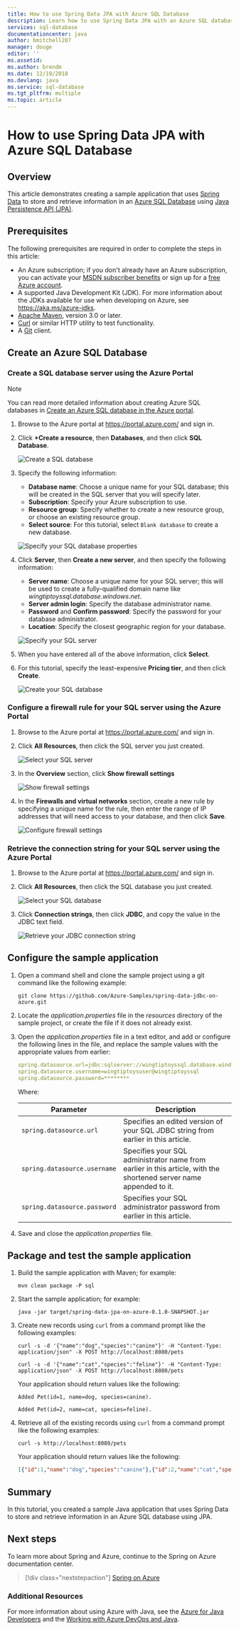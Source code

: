 ```yaml
---
title: How to use Spring Data JPA with Azure SQL Database
description: Learn how to use Spring Data JPA with an Azure SQL database.
services: sql-database
documentationcenter: java
author: bmitchell287
manager: douge
editor: ''
ms.assetid:
ms.author: brendm
ms.date: 12/19/2018
ms.devlang: java
ms.service: sql-database
ms.tgt_pltfrm: multiple
ms.topic: article
---
```


# How to use Spring Data JPA with Azure SQL Database

## Overview

This article demonstrates creating a sample application that uses [Spring Data] to store and retrieve information in an [Azure SQL Database](https://azure.microsoft.com/services/sql-database/) using [Java Persistence API (JPA)](https://docs.oracle.com/javaee/7/tutorial/persistence-intro.htm).

## Prerequisites

The following prerequisites are required in order to complete the steps in this article:

* An Azure subscription; if you don't already have an Azure subscription, you can activate your [MSDN subscriber benefits] or sign up for a [free Azure account].
* A supported Java Development Kit (JDK). For more information about the JDKs available for use when developing on Azure, see <https://aka.ms/azure-jdks>.
* [Apache Maven](http://maven.apache.org/), version 3.0 or later.
* [Curl](https://curl.haxx.se/) or similar HTTP utility to test functionality.
* A [Git](https://git-scm.com/downloads) client.

## Create an Azure SQL Database

### Create a SQL database server using the Azure Portal

> [!NOTE]
> 
> You can read more detailed information about creating Azure SQL databases in [Create an Azure SQL database in the Azure portal](/azure/sql-database/sql-database-get-started-portal).

1. Browse to the Azure portal at <https://portal.azure.com/> and sign in.

1. Click **+Create a resource**, then **Databases**, and then click **SQL Database**.

   ![Create a SQL database][SQL01]

1. Specify the following information:

   - **Database name**: Choose a unique name for your SQL database; this will be created in the SQL server that you will specify later.
   - **Subscription**: Specify your Azure subscription to use.
   - **Resource group**: Specify whether to create a new resource group, or choose an existing resource group.
   - **Select source**: For this tutorial, select `Blank database` to create a new database.

   ![Specify your SQL database properties][SQL02]
   
1. Click **Server**, then **Create a new server**, and then specify the following information:

   - **Server name**: Choose a unique name for your SQL server; this will be used to create a fully-qualified domain name like *wingtiptoyssql.database.windows.net*.
   - **Server admin login**: Specify the database administrator name.
   - **Password** and **Confirm password**: Specify the password for your database administrator.
   - **Location**: Specify the closest geographic region for your database.

   ![Specify your SQL server][SQL03]

1. When you have entered all of the above information, click **Select**.

1. For this tutorial, specify the least-expensive **Pricing tier**, and then click **Create**.

   ![Create your SQL database][SQL04]

### Configure a firewall rule for your SQL server using the Azure Portal

1. Browse to the Azure portal at <https://portal.azure.com/> and sign in.

1. Click **All Resources**, then click the SQL server you just created.

   ![Select your SQL server][SQL05]

1. In the **Overview** section, click **Show firewall settings**

   ![Show firewall settings][SQL06]

1. In the **Firewalls and virtual networks** section, create a new rule by specifying a unique name for the rule, then enter the range of IP addresses that will need access to your database, and then click **Save**.

   ![Configure firewall settings][SQL07]

### Retrieve the connection string for your SQL server using the Azure Portal

1. Browse to the Azure portal at <https://portal.azure.com/> and sign in.

1. Click **All Resources**, then click the SQL database you just created.

   ![Select your SQL database][SQL08]

1. Click **Connection strings**, then click **JDBC**, and copy the value in the JDBC text field.

   ![Retrieve your JDBC connection string][SQL09]

## Configure the sample application

1. Open a command shell and clone the sample project using a git command like the following example:

   ```shell
   git clone https://github.com/Azure-Samples/spring-data-jdbc-on-azure.git
   ```

1. Locate the *application.properties* file in the *resources* directory of the sample project, or create the file if it does not already exist.

1. Open the *application.properties* file in a text editor, and add or configure the following lines in the file, and replace the sample values with the appropriate values from earlier:

   ```yaml
   spring.datasource.url=jdbc:sqlserver://wingtiptoyssql.database.windows.net:1433;database=wingtiptoys;encrypt=true;trustServerCertificate=false;hostNameInCertificate=*.database.windows.net;loginTimeout=30;
   spring.datasource.username=wingtiptoysuser@wingtiptoyssql
   spring.datasource.password=********
    ```
   Where:

   | Parameter | Description |
   |---|---|
   | `spring.datasource.url` | Specifies an edited version of your SQL JDBC string from earlier in this article. |
   | `spring.datasource.username` | Specifies your SQL administrator name from earlier in this article, with the shortened server name appended to it. |
   | `spring.datasource.password` | Specifies your SQL administrator password from earlier in this article. |

1. Save and close the *application.properties* file.

## Package and test the sample application 

1. Build the sample application with Maven; for example:

   ```shell
   mvn clean package -P sql
   ```

1. Start the sample application; for example:

   ```shell
   java -jar target/spring-data-jpa-on-azure-0.1.0-SNAPSHOT.jar
   ```

1. Create new records using `curl` from a command prompt like the following examples:

   ```shell
   curl -s -d '{"name":"dog","species":"canine"}' -H "Content-Type: application/json" -X POST http://localhost:8080/pets

   curl -s -d '{"name":"cat","species":"feline"}' -H "Content-Type: application/json" -X POST http://localhost:8080/pets
   ```

   Your application should return values like the following:

   ```shell
   Added Pet(id=1, name=dog, species=canine).

   Added Pet(id=2, name=cat, species=feline).
   ```

1. Retrieve all of the existing records using `curl` from a command prompt like the following examples:

   ```shell
   curl -s http://localhost:8080/pets
   ```
    
   Your application should return values like the following:

   ```json
   [{"id":1,"name":"dog","species":"canine"},{"id":2,"name":"cat","species":"feline"}]
   ```

## Summary

In this tutorial, you created a sample Java application that uses Spring Data to store and retrieve information in an Azure SQL database using JPA.

## Next steps

To learn more about Spring and Azure, continue to the Spring on Azure documentation center.

> [!div class="nextstepaction"]
> [Spring on Azure](/java/azure/spring-framework)

### Additional Resources

For more information about using Azure with Java, see the [Azure for Java Developers] and the [Working with Azure DevOps and Java].

<!-- URL List -->

[Azure for Java Developers]: /java/azure/
[free Azure account]: https://azure.microsoft.com/pricing/free-trial/
[Working with Azure DevOps and Java]: /azure/devops/
[MSDN subscriber benefits]: https://azure.microsoft.com/pricing/member-offers/msdn-benefits-details/
[Spring Boot]: http://projects.spring.io/spring-boot/
[Spring Data]: https://spring.io/projects/spring-data
[Spring Initializr]: https://start.spring.io/
[Spring Framework]: https://spring.io/

<!-- IMG List -->

[SQL01]: media/configure-spring-data-jpa-with-azure-sql-server/create-azure-sql-01.png
[SQL02]: media/configure-spring-data-jpa-with-azure-sql-server/create-azure-sql-02.png
[SQL03]: media/configure-spring-data-jpa-with-azure-sql-server/create-azure-sql-03.png
[SQL04]: media/configure-spring-data-jpa-with-azure-sql-server/create-azure-sql-04.png
[SQL05]: media/configure-spring-data-jpa-with-azure-sql-server/create-azure-sql-05.png
[SQL06]: media/configure-spring-data-jpa-with-azure-sql-server/create-azure-sql-06.png
[SQL07]: media/configure-spring-data-jpa-with-azure-sql-server/create-azure-sql-07.png
[SQL08]: media/configure-spring-data-jpa-with-azure-sql-server/create-azure-sql-08.png
[SQL09]: media/configure-spring-data-jpa-with-azure-sql-server/create-azure-sql-09.png
